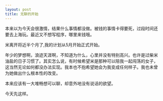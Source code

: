 ```yaml
---
layout: post
title: 无聊的开始
---
```


本来以为今天会很激情，结果什么事情都没做。被钱的事情卡得要死，过段时间还要去上海玩。最近又不想写程序，哪里来钱哦。

米离开将近半个月了,我的计划从5月开始正式开始。

年少的梦想啊，浪迹天涯啊，不知道为什么，心里并没有特别高兴。也许是过柴米油盐的日子习惯了。其实怎么说，有时候希望米是那种可以陪我一起闯荡的女子，这当然无论如何都没办法实现。我本也不抱希望她会为我变成任何样子。我也未曾为她做出什么根本性的改变。

本来应该有一大堆畅想可以聊，却意外地没有说话的欲望。

今天先这样。
